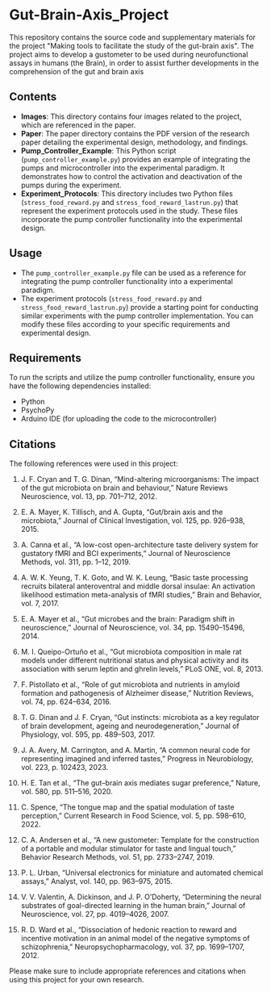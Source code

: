 # Gut-Brain-Axis_Project
This repository contains the source code and supplementary materials for the project "Making tools to facilitate the study of the gut-brain axis". The project aims to develop a gustometer to be used during neurofunctional assays in humans (the Brain), in order to assist further developments in the comprehension of the gut and brain axis

## Contents
- **Images**: This directory contains four images related to the project, which are referenced in the paper.
- **Paper**: The paper directory contains the PDF version of the research paper detailing the experimental design, methodology, and findings.
- **Pump_Controller_Example**: This Python script (`pump_controller_example.py`) provides an example of integrating the pumps and microcontroller into the experimental paradigm. It demonstrates how to control the activation and deactivation of the pumps during the experiment.
- **Experiment_Protocols**: This directory includes two Python files (`stress_food_reward.py` and `stress_food_reward_lastrun.py`) that represent the experiment protocols used in the study. These files incorporate the pump controller functionality into the experimental design.

## Usage
- The `pump_controller_example.py` file can be used as a reference for integrating the pump controller functionality into a experimental paradigm.
- The experiment protocols (`stress_food_reward.py` and `stress_food_reward_lastrun.py`) provide a starting point for conducting similar experiments with the pump controller implementation. You can modify these files according to your specific requirements and experimental design.

## Requirements
To run the scripts and utilize the pump controller functionality, ensure you have the following dependencies installed:
* Python 
* PsychoPy 
* Arduino IDE (for uploading the code to the microcontroller)

## Citations

The following references were used in this project:

1. J. F. Cryan and T. G. Dinan, “Mind-altering microorganisms: The impact of the gut microbiota on brain and behaviour,” Nature Reviews Neuroscience, vol. 13, pp. 701–712, 2012.

2. E. A. Mayer, K. Tillisch, and A. Gupta, “Gut/brain axis and the microbiota,” Journal of Clinical Investigation, vol. 125, pp. 926–938, 2015.

3. A. Canna et al., “A low-cost open-architecture taste delivery system for gustatory fMRI and BCI experiments,” Journal of Neuroscience Methods, vol. 311, pp. 1–12, 2019.

4. A. W. K. Yeung, T. K. Goto, and W. K. Leung, “Basic taste processing recruits bilateral anteroventral and middle dorsal insulae: An activation likelihood estimation meta-analysis of fMRI studies,” Brain and Behavior, vol. 7, 2017.

5. E. A. Mayer et al., “Gut microbes and the brain: Paradigm shift in neuroscience,” Journal of Neuroscience, vol. 34, pp. 15490–15496, 2014.

6. M. I. Queipo-Ortuño et al., “Gut microbiota composition in male rat models under different nutritional status and physical activity and its association with serum leptin and ghrelin levels,” PLoS ONE, vol. 8, 2013.

7. F. Pistollato et al., “Role of gut microbiota and nutrients in amyloid formation and pathogenesis of Alzheimer disease,” Nutrition Reviews, vol. 74, pp. 624–634, 2016.

8. T. G. Dinan and J. F. Cryan, “Gut instincts: microbiota as a key regulator of brain development, ageing and neurodegeneration,” Journal of Physiology, vol. 595, pp. 489–503, 2017.

9. J. A. Avery, M. Carrington, and A. Martin, “A common neural code for representing imagined and inferred tastes,” Progress in Neurobiology, vol. 223, p. 102423, 2023.

10. H. E. Tan et al., “The gut–brain axis mediates sugar preference,” Nature, vol. 580, pp. 511–516, 2020.

11. C. Spence, “The tongue map and the spatial modulation of taste perception,” Current Research in Food Science, vol. 5, pp. 598–610, 2022.

12. C. A. Andersen et al., “A new gustometer: Template for the construction of a portable and modular stimulator for taste and lingual touch,” Behavior Research Methods, vol. 51, pp. 2733–2747, 2019.

13. P. L. Urban, “Universal electronics for miniature and automated chemical assays,” Analyst, vol. 140, pp. 963–975, 2015.

14. V. V. Valentin, A. Dickinson, and J. P. O’Doherty, “Determining the neural substrates of goal-directed learning in the human brain,” Journal of Neuroscience, vol. 27, pp. 4019–4026, 2007.

15. R. D. Ward et al., “Dissociation of hedonic reaction to reward and incentive motivation in an animal model of the negative symptoms of schizophrenia,” Neuropsychopharmacology, vol. 37, pp. 1699–1707, 2012.

Please make sure to include appropriate references and citations when using this project for your own research.

